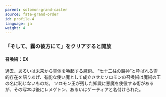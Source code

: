 ```yaml
---
parent: solomon-grand-caster
source: fate-grand-order
id: profile-4
language: ja
weight: 4
---
```


### 「そして、霧の彼方にて」をクリアすると開放

#### 召喚術：EX

過去、あるいは未来から霊体を喚起する魔術。
“七十二柱の魔神”と呼ばれる霊的存在を語りあげ、有能な使い魔として成立させたソロモンの召喚術は魔術の王の名に恥じないものだ。
ソロモン王が残した知識に悪魔を使役する術があるが、その写本は後にレメゲトン、あるいはゲーティアと名付けられた。
